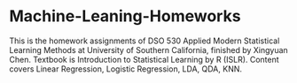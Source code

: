 # Machine-Leaning-Homeworks

This is the homework assignments of DSO 530 Applied Modern Statistical Learning Methods at University of Southern California, finished by Xingyuan Chen. Textbook is Introduction to Statistical Learning by R (ISLR).
Content covers Linear Regression, Logistic Regression, LDA, QDA, KNN.
